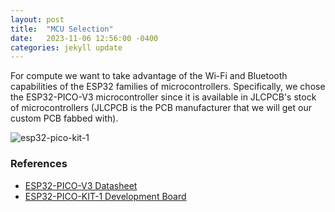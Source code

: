 ```yaml
---
layout: post
title:  "MCU Selection"
date:   2023-11-06 12:56:00 -0400
categories: jekyll update
---
```


For compute we want to take advantage of the Wi-Fi and Bluetooth capabilities of the ESP32 families of microcontrollers. Specifically, we chose the ESP32-PICO-V3 microcontroller since it is available in JLCPCB's stock of microcontrollers (JLCPCB is the PCB manufacturer that we will get our custom PCB fabbed with).

![esp32-pico-kit-1]({{site.baseurl}}/assets/images/esp32-pico-kit-1-overview.png)

### References
- [ESP32-PICO-V3 Datasheet](https://www.espressif.com/sites/default/files/documentation/esp32-pico-v3_datasheet_en.pdf)
- [ESP32-PICO-KIT-1 Development Board](https://docs.espressif.com/projects/esp-idf/en/latest/esp32/hw-reference/esp32/get-started-pico-kit-1.html)

